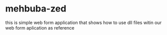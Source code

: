 # mehbuba-zed
this is simple web form application that shows how to use dll files witin our web form aplication as reference 
